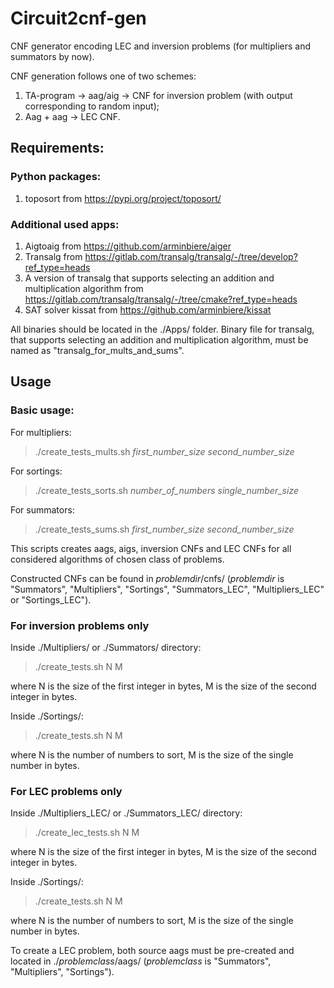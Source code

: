 # Circuit2cnf-gen
CNF generator encoding LEC and inversion problems (for multipliers and summators by now).

CNF generation follows one of two schemes:
1. TA-program -> aag/aig -> CNF for inversion problem (with output corresponding to random input);
2. Aag + aag -> LEC CNF.


## Requirements:
### Python packages:
1. toposort from https://pypi.org/project/toposort/

### Additional used apps:
1. Aigtoaig from https://github.com/arminbiere/aiger
2. Transalg from https://gitlab.com/transalg/transalg/-/tree/develop?ref_type=heads
3. A version of transalg that supports selecting an addition and multiplication algorithm from https://gitlab.com/transalg/transalg/-/tree/cmake?ref_type=heads
4. SAT solver kissat from https://github.com/arminbiere/kissat

All binaries should be located in the ./Apps/ folder.
Binary file for transalg, that supports selecting an addition and multiplication algorithm, must be named as "transalg_for_mults_and_sums".

## Usage
### Basic usage:

For multipliers:

> ./create_tests_mults.sh *first_number_size* *second_number_size*

For sortings:

> ./create_tests_sorts.sh *number_of_numbers* *single_number_size*

For summators:

> ./create_tests_sums.sh *first_number_size* *second_number_size*

This scripts creates aags, aigs, inversion CNFs and LEC CNFs for all considered algorithms of chosen class of problems.

Constructed CNFs can be found in *problemdir*/cnfs/ (*problemdir* is "Summators", "Multipliers", "Sortings", "Summators_LEC", "Multipliers_LEC" or "Sortings_LEC").

### For inversion problems only

Inside ./Multipliers/ or ./Summators/ directory:

> ./create_tests.sh N M

where N is the size of the first integer in bytes, M is the size of the second integer in bytes.

Inside ./Sortings/:

> ./create_tests.sh N M

where N is the number of numbers to sort, M is the size of the single number in bytes.

### For LEC problems only

Inside ./Multipliers_LEC/ or ./Summators_LEC/ directory:

> ./create_lec_tests.sh N M

where N is the size of the first integer in bytes, M is the size of the second integer in bytes.

Inside ./Sortings/:

> ./create_tests.sh N M

where N is the number of numbers to sort, M is the size of the single number in bytes.

To create a LEC problem, both source aags must be pre-created and located in ./*problemclass*/aags/ (*problemclass* is "Summators", "Multipliers", "Sortings").

